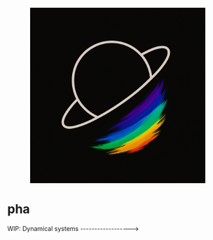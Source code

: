 <p align="center">
  <img src="https://raw.githubusercontent.com/harnesslabs/brand/main/pha/pha_1.png" alt="Pha Logo" width="400">
</p>

# pha
WIP: Dynamical systems ------------------>
